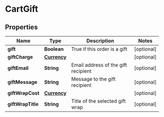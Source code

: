
# CartGift

## Properties
Name | Type | Description | Notes
------------ | ------------- | ------------- | -------------
**gift** | **Boolean** | True if this order is a gift |  [optional]
**giftCharge** | [**Currency**](Currency.md) |  |  [optional]
**giftEmail** | **String** | Email address of the gift recipient |  [optional]
**giftMessage** | **String** | Message to the gift recipient |  [optional]
**giftWrapCost** | [**Currency**](Currency.md) |  |  [optional]
**giftWrapTitle** | **String** | Title of the selected gift wrap |  [optional]



